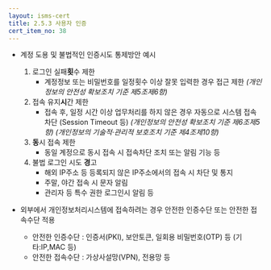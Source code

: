 ```yaml
---
layout: isms-cert
title: 2.5.3 사용자 인증
cert_item_no: 38
---
```


- 계정 도용 및 불법적인 인증시도 통제방안 예시
  1. 로그인 실패**횟**수 제한
     - 계정정보 또는 비밀번호를 일정횟수 이상 잘못 입력한 경우 접근 제한 
     _(개인정보의 안전성 확보조치 기준 제5조제6항)_
  2. 접속 유지**시**간 제한
     - 접속 후, 일정 시간 이상 업무처리를 하지 않은 경우 자동으로 시스템 접속 차단 (Session Timeout 등)
     _(개인정보의 안전성 확보조치 기준 제6조제5항)_
     _(개인정보의 기술적·관리적 보호조치 기준 제4조제10항)_
  3. **동**시 접속 제한
     - 동일 계정으로 동시 접속 시 접속차단 조치 또는 알림 기능 등 
  4. 불법 로그인 시도 **경**고
     - 해외 IP주소 등 등록되지 않은 IP주소에서의 접속 시 차단 및 통지
     - 주말, 야간 접속 시 문자 알림
     - 관리자 등 특수 권한 로그인시 알림 등


- 외부에서 개인정보처리시스템에 접속하려는 경우 안전한 인증수단 또는 안전한 접속수단 적용
  - 안전한 인증수단 : 인증서(PKI), 보안토큰, 일회용 비밀번호(OTP) 등 (기타:IP,MAC 등)
  - 안전한 접속수단 : 가상사설망(VPN), 전용망 등